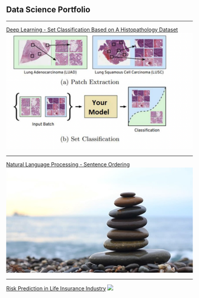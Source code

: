 ## Data Science Portfolio

---

[Deep Learning - Set Classification Based on A Histopathology Dataset](/project1)
<img src="images/set classificaiton/patch.png?raw=true"/>

---
[Natural Language Processing - Sentence Ordering](/project2)
<img src="images/stones.jpeg?raw=true"/>

---
[Risk Prediction in Life Insurance Industry](http://example.com/)
<img src="images/dummy_thumbnail.jpg?raw=true"/>


